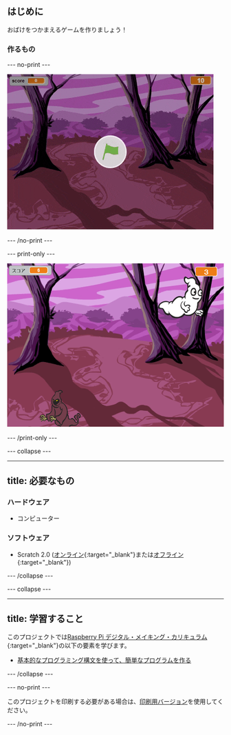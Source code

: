 ## はじめに

おばけをつかまえるゲームを作りましょう！

### 作るもの

\--- no-print \---

![showcase](images/showcase.gif)

\--- /no-print \---

\--- print-only \---

![showcase](images/showcase-static.png)

\--- /print-only \---

\--- collapse \---

* * *

## title: 必要なもの

### ハードウェア

+ コンピューター

### ソフトウェア

+ Scratch 2.0 ([オンライン](http://rpf.io/scratchon){:target="_blank"}または[オフライン](http://rpf.io/scratchoff){:target="_blank"})

\--- /collapse \---

\--- collapse \---

* * *

## title: 学習すること

このプロジェクトでは[Raspberry Pi デジタル・メイキング・カリキュラム](http://rpf.io/curriculum){:target="_blank"}の以下の要素を学びます。

+ [基本的なプログラミング構文を使って、簡単なプログラムを作る](https://www.raspberrypi.org/curriculum/programming/creator)

\--- /collapse \---

\--- no-print \---

このプロジェクトを印刷する必要がある場合は、[印刷用バージョン](https://projects.raspberrypi.org/en/projects/ghostbusters/print)を使用してください。

\--- /no-print \---